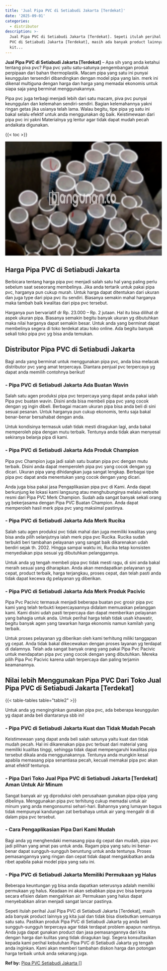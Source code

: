 ```yaml
---
title: 'Jual Pipa PVC di Setiabudi Jakarta [Terdekat]'
date: '2025-09-01'
categories:
  - distributor
description: >-
  Jual Pipa PVC di Setiabudi Jakarta [Terdekat]. Sepeti itulah perihal Jual Pipa
  PVC di Setiabudi Jakarta [Terdekat], masih ada banyak product lainnya yg
  kit...
---
```


**Jual Pipa PVC di Setiabudi Jakarta \[Terdekat\]** – Apa sih yang anda ketahui tentang piva pvc? Pipa pvc yaitu satu-satunya pengembangan produk perpipaan dari bahan thermoplastik. Macam pipa yang satu ini punyai keunggulan tersendiri dibandingkan dengan model pipa yang lain. merk ini dikenal multiguna dengan harga dan harga yang memadai ekonomis untuk siapa saja yang berminat menggunakannya.

Pipa pvc juga terbagi menjadi lebih dari satu macam, piva pvc punyai keunggulan dan kelemahan sendiri-sendiri. Bagian kelemahannya yakni ringan getas jika usianya telah lama. Walau begitu, tipe pipa yg satu ini bakal selalu efektif untuk anda menggunakan dg baik. Keistimewaan dari pipa pvc ini yakni Materialnya yg lentur agar tidak dapat mudah pecah andaikata digunakan.

{{< toc >}}

![Jual Pipa PVC di Setiabudi Jakarta [Terdekat]](/images/jaul-pipa-pvc-12.png)

## Harga Pipa PVC di Setiabudi Jakarta

Berbicara tentang harga pipa pvc menjadi salah satu hal yang paling perlu sebelum saat seseorang membelinya. Jika anda tertarik untuk pakai pipa pvc, harganya pun cukup murah. Untuk harga dapat ditentukan dari ukuran dan juga type dari pipa pvc itu sendiri. Biasanya semakin mahal harganya maka tambah baik kwalitas dari pipa pvc tersebut.

Harganya pun bervariatif dr Rp. 23.000 – Rp. 2 jutaan. Hal itu bisa dilihat dr aspek ukuran pipa. Biasanya semakin begitu banyak ukuran yg dibutuhkan maka nilai harganya dapat semakin besar. Untuk anda yang berminat dapat membelinya segera di toko terdekat atau toko online. Ada begitu banyak sekali toko pipa pvc yg bisa anda temukan.

## Distributor Pipa PVC di Setiabudi Jakarta

Bagi anda yang berminat untuk menggunakan pipa pvc, anda bisa melacak distributor pvc yang amat terpercaya. Diantara penjual pvc terpercaya yg dapat anda memilih contohnya berikut!

### \- Pipa PVC di Setiabudi Jakarta Ada Buatan Wavin

Salah satu agen produksi pipa pvc terpercaya yang dapat anda pakai ialah Pipa pvc buatan wavin. Disini anda bisa membeli pipa pvc yang cocok dengan yg ingin dibeli. Berbagai macam ukuran pipa bisa anda beli di sini sesuai pesanan. Untuk harganya pun cukup ekonomis, tentu saja bakal benar-benar bersahabat dengan anda.

Untuk kondisinya termasuk udah tidak mesti diragukan lagi, anda bakal memperoleh pipa dengan mutu terbaik. Tentunya anda tidak akan menyesal sekiranya belanja pipa di kami.

### \- Pipa PVC di Setiabudi Jakarta Ada Produk Champion

Pipa pvc Champion juga jadi salah satu buatan pipa pvc dengan mutu terbaik. Disini anda dapat memperoleh pipa pvc yang cocok dengan yg dicari. Ukuran pipa yang dihidangkan juga sangat lengkap. Berbagai tipe pipa pvc dapat anda menentukan yang cocok dengan yang dicari.

Anda juga bisa pakai jasa Pengaplikasian pipa pvc di Kami. Anda dapat berkunjung ke lokasi kami langsung atau menghubunginya melalui website resmi dari Pipa PVC Merk Champion. Sudah ada sangat banyak sekali orang yg bekerjasama dengan Pipa PVC Buatan Champion. Anda dapat memperoleh hasil merk pipa pvc yang maksimal pastinya.

### \- Pipa PVC di Setiabudi Jakarta Ada Merk Rucika

Salah satu agen produksi pvc tidak mahal dan juga memiliki kwalitas yang bisa anda pilih selanjutnya ialah merk pipa pvc Rucika. Rucika sudah terbukti beri tambahan pelayanan yang sangat baik dikarenakan udah berdiri sejak th. 2002. Hingga sampai waktu ini, Rucika tetap konsisten menyediakan pipa sesuai yg dibutuhkan pelanggannya.

Untuk anda yg tengah membeli pipa pvc tidak mesti ragu, di sini anda bakal meraih sesuai yang diharapkan. Anda akan mendapatkan pelayanan yg cepat, product terbaik, harga terjangkau, proses cepat, dan telah pasti anda tidak dapat kecewa dg pelayanan yg diberikan.

### \- Pipa PVC di Setiabudi Jakarta Ada Merk Produk Pacivic

Pipa Pvc Pacivic termasuk menjadi beberapa buatan pvc grosir pipa pvc kami yang telah terbukti kepercayaannya didalam memuaskan pelanggan kami. Kami disini udah pasti terpercaya dan dapat memberikan pelayanan yang bahagia untuk anda. Untuk perihal harga telah tidak usah khawatir, begitu banyak agen yang tawarkan harga ekonomis namun kamilah yang terbaik.

Untuk proses pelayanan yg diberikan oleh kami terhitung miliki tanggapan yg cepat. Anda tidak bakal dikecewakan dengan proses layanan yg terdapat di dalamnya. Telah ada sangat banyak orang yang pakai Pipa Pvc Pacivic untuk mendapatan pipa pvc yang cocok dengan yang dibutuhkan. Mereka pilih Pipa Pvc Pacivic karena udah terpercaya dan paling terjamin keamanannya.

## Nilai lebih Menggunakan Pipa PVC Dari Toko Jual Pipa PVC di Setiabudi Jakarta \[Terdekat\]

{{< table-tables table="table2" >}}

Untuk anda yg menginginkan gunakan pipa pvc, ada beberapa keunggulan yg dapat anda beli diantaranya sbb ini!

### \- Pipa PVC di Setiabudi Jakarta Kuat dan Tidak Mudah Pecah

Keistimewaan yang dapat anda beli salah satunya yaitu kuat dan tidak mudah pecah. Hal ini dikarenakan pipa pvc terbuat dari material yang memiliki kualitas tinggi, sehingga tidak dapat mempengaruhi kwalitas pipa tersebut dikala anda menggunakannya. Tentunya anda mungkin kesal apabila memasang pipa senantiasa pecah, kecuali memakai pipa pvc akan amat efektif tentunya.

### \- Pipa Dari Toko Jual Pipa PVC di Setiabudi Jakarta \[Terdekat\] Aman Untuk Air Minum

Sangat banyak air yg diproduksi oleh perusahaan gunakan pipa-pipa yang dibelinya. Menggunakan pipa pvc terhitung cukup memadai untuk air minum yang anda mengonsumsi sehari-hari. Bahannya yang lumayan bagus tidak mempunyai kandungan zat berbahaya untuk air yang mengalir di di dalam pipa pvc tersebut.

### \- Cara Pengaplikasian Pipa Dari Kami Mudah

Bagi anda yg menghendaki memasang pipa dg cepat dan mudah, pipa pvc jadi pilihan yang amat pas untuk anda. Ragam pipa yang satu ini benar-benar dapat sungguh-sungguh beruntung untuk anda tentunya. Proses pemasangannya yang ringan dan cepat tidak dapat mengakibatkan anda ribet apabila pakai model pipa yang satu ini.

### \- Pipa PVC di Setiabudi Jakarta Memiliki Permukaan yg Halus

Beberapa keuntungan yg bisa anda dapatkan seterusnya adalah memiliki permukaan yg halus. Keadaan ini akan sebabkan pipa pvc bisa berguna secara efisien dalam mengalirkan air. Permukaan yang halus dapat menyebabkan aliran menjadi sangat lancar pastinya.

Sepeti itulah perihal Jual Pipa PVC di Setiabudi Jakarta \[Terdekat\], masih ada banyak product lainnya yg kita jual dan tidak bisa disebutkan semuanya satu satu. Pastikan produk Pipa PVC di Setiabudi Jakarta yg anda beli sungguh-sungguh terpercaya agar tidak terdapat problem apapun nantinya. Anda juga dapat gunakan product dan jasa pemasangannya dari kita dengan harga dan kulitas yang tidak diragukan lagi. Segera konsultasikan kepada kami perihal kebutuhan Pipa PVC di Setiabudi Jakarta yg tengah anda inginkan. Kami akan memberi tambahan diskon harga dan potongan harga terbaik untuk anda sekarang juga.

**Ref by:** [Pipa PVC Setiabudi Jakarta []](https://id.wikipedia.org/wiki/Pipa)
